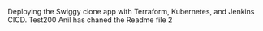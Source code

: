 Deploying the Swiggy clone app with Terraform, Kubernetes, and Jenkins CICD.
Test200
Anil has chaned the Readme file 2





